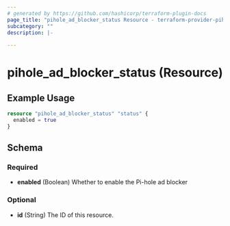 ```yaml
---
# generated by https://github.com/hashicorp/terraform-plugin-docs
page_title: "pihole_ad_blocker_status Resource - terraform-provider-pihole"
subcategory: ""
description: |-
  
---
```


# pihole_ad_blocker_status (Resource)



## Example Usage

```terraform
resource "pihole_ad_blocker_status" "status" {
  enabled = true
}
```

<!-- schema generated by tfplugindocs -->
## Schema

### Required

- **enabled** (Boolean) Whether to enable the Pi-hole ad blocker

### Optional

- **id** (String) The ID of this resource.


